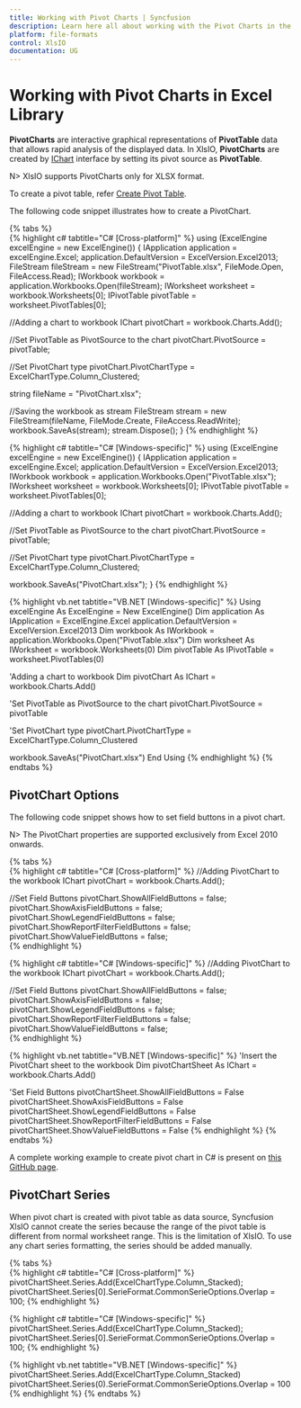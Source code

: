 ```yaml
---
title: Working with Pivot Charts | Syncfusion
description: Learn here all about working with the Pivot Charts in the Syncfusion Excel (XlsIO) Library and more.
platform: file-formats
control: XlsIO
documentation: UG 
---
```


# Working with Pivot Charts in Excel Library

**PivotCharts** are interactive graphical representations of **PivotTable** data that allows rapid analysis of the displayed data. In XlsIO, **PivotCharts** are created by [IChart](https://help.syncfusion.com/cr/file-formats/Syncfusion.XlsIO.IChart.html) interface by setting its pivot source as **PivotTable**.

N> XlsIO supports PivotCharts only for XLSX format.

To create a pivot table, refer [Create Pivot Table](/file-formats/xlsio/working-with-pivot-tables#create-a-pivot-table). 

The following code snippet illustrates how to create a PivotChart.

{% tabs %}  
{% highlight c# tabtitle="C# [Cross-platform]" %}
using (ExcelEngine excelEngine = new ExcelEngine())
{
  IApplication application = excelEngine.Excel;
  application.DefaultVersion = ExcelVersion.Excel2013;
  FileStream fileStream = new FileStream("PivotTable.xlsx", FileMode.Open, FileAccess.Read);
  IWorkbook workbook = application.Workbooks.Open(fileStream);
  IWorksheet worksheet = workbook.Worksheets[0];
  IPivotTable pivotTable = worksheet.PivotTables[0];

  //Adding a chart to workbook
  IChart pivotChart = workbook.Charts.Add();

  //Set PivotTable as PivotSource to the chart
  pivotChart.PivotSource = pivotTable;

  //Set PivotChart type
  pivotChart.PivotChartType = ExcelChartType.Column_Clustered;

  string fileName = "PivotChart.xlsx";

  //Saving the workbook as stream
  FileStream stream = new FileStream(fileName, FileMode.Create, FileAccess.ReadWrite);
  workbook.SaveAs(stream);
  stream.Dispose();
}
{% endhighlight %}

{% highlight c# tabtitle="C# [Windows-specific]" %}
using (ExcelEngine excelEngine = new ExcelEngine())
{
  IApplication application = excelEngine.Excel;
  application.DefaultVersion = ExcelVersion.Excel2013;
  IWorkbook workbook = application.Workbooks.Open("PivotTable.xlsx");
  IWorksheet worksheet = workbook.Worksheets[0];
  IPivotTable pivotTable = worksheet.PivotTables[0];

  //Adding a chart to workbook
  IChart pivotChart = workbook.Charts.Add();

  //Set PivotTable as PivotSource to the chart
  pivotChart.PivotSource = pivotTable;

  //Set PivotChart type
  pivotChart.PivotChartType = ExcelChartType.Column_Clustered;

  workbook.SaveAs("PivotChart.xlsx");
}
{% endhighlight %}

{% highlight vb.net tabtitle="VB.NET [Windows-specific]" %}
Using excelEngine As ExcelEngine = New ExcelEngine()
  Dim application As IApplication = ExcelEngine.Excel
  application.DefaultVersion = ExcelVersion.Excel2013
  Dim workbook As IWorkbook = application.Workbooks.Open("PivotTable.xlsx")
  Dim worksheet As IWorksheet = workbook.Worksheets(0)
  Dim pivotTable As IPivotTable = worksheet.PivotTables(0)

  'Adding a chart to workbook
  Dim pivotChart As IChart = workbook.Charts.Add()

  'Set PivotTable as PivotSource to the chart
  pivotChart.PivotSource = pivotTable

  'Set PivotChart type
  pivotChart.PivotChartType = ExcelChartType.Column_Clustered

  workbook.SaveAs("PivotChart.xlsx")
End Using
{% endhighlight %}
{% endtabs %}  

## PivotChart Options

The following code snippet shows how to set field buttons in a pivot chart.

N> The PivotChart properties are supported exclusively from Excel 2010 onwards.

{% tabs %}  
{% highlight c# tabtitle="C# [Cross-platform]" %}
//Adding PivotChart to the workbook
IChart pivotChart = workbook.Charts.Add();

//Set Field Buttons
pivotChart.ShowAllFieldButtons = false;
pivotChart.ShowAxisFieldButtons = false;
pivotChart.ShowLegendFieldButtons = false;
pivotChart.ShowReportFilterFieldButtons = false;
pivotChart.ShowValueFieldButtons = false;  
{% endhighlight %}

{% highlight c# tabtitle="C# [Windows-specific]" %}
//Adding PivotChart to the workbook
IChart pivotChart = workbook.Charts.Add();

//Set Field Buttons
pivotChart.ShowAllFieldButtons = false;
pivotChart.ShowAxisFieldButtons = false;
pivotChart.ShowLegendFieldButtons = false;
pivotChart.ShowReportFilterFieldButtons = false;
pivotChart.ShowValueFieldButtons = false;   
{% endhighlight %}

{% highlight vb.net tabtitle="VB.NET [Windows-specific]" %}
'Insert the PivotChart sheet to the workbook
Dim pivotChartSheet As IChart = workbook.Charts.Add()

'Set Field Buttons
pivotChartSheet.ShowAllFieldButtons = False
pivotChartSheet.ShowAxisFieldButtons = False
pivotChartSheet.ShowLegendFieldButtons = False
pivotChartSheet.ShowReportFilterFieldButtons = False
pivotChartSheet.ShowValueFieldButtons = False
{% endhighlight %}
{% endtabs %}  
  
A complete working example to create pivot chart in C# is present on [this GitHub page](https://github.com/SyncfusionExamples/XlsIO-Examples/tree/master/Pivot%20Charts/Create%20Pivot%20Chart). 

## PivotChart Series

When pivot chart is created with pivot table as data source, Syncfusion XlsIO cannot create the series because the range of the pivot table is different from normal worksheet range. This is the limitation of XlsIO. To use any chart series formatting, the series should be added manually.

{% tabs %}  
{% highlight c# tabtitle="C# [Cross-platform]" %}
pivotChartSheet.Series.Add(ExcelChartType.Column_Stacked);
pivotChartSheet.Series[0].SerieFormat.CommonSerieOptions.Overlap = 100;
{% endhighlight %}

{% highlight c# tabtitle="C# [Windows-specific]" %}
pivotChartSheet.Series.Add(ExcelChartType.Column_Stacked);
pivotChartSheet.Series[0].SerieFormat.CommonSerieOptions.Overlap = 100;
{% endhighlight %}

{% highlight vb.net tabtitle="VB.NET [Windows-specific]" %}
pivotChartSheet.Series.Add(ExcelChartType.Column_Stacked)
pivotChartSheet.Series(0).SerieFormat.CommonSerieOptions.Overlap = 100
{% endhighlight %}
{% endtabs %} 

 